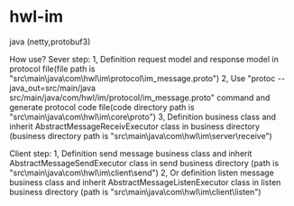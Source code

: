 # hwl-im
java (netty,protobuf3)

How use?
Sever step:
1, Definition request model and response model in protocol file(file path is "src\main\java\com\hwl\im\protocol\im_message.proto")
2, Use "protoc --java_out=src/main/java src/main/java/com/hwl/im/protocol/im_message.proto" command and generate protocol code file(code directory path is "src\main\java\com\hwl\im\core\proto")
3, Definition business class and inherit AbstractMessageReceivExecutor<TRequest> class in business directory (business directory path is "src\main\java\com\hwl\im\server\receive")

Client step:
1, Definition send message business class and inherit AbstractMessageSendExecutor class in send business directory (path is "src\main\java\com\hwl\im\client\send")
2, Or definition listen message business class and inherit AbstractMessageListenExecutor<TResponse> class in listen business directory (path is "src\main\java\com\hwl\im\client\listen")
